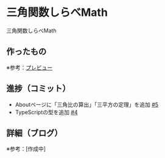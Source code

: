 # 三角関数しらべMath

三角関数しらべMath

## 作ったもの

※参考：[プレビュー](https://sankaku-kansu-shirabe-math.vercel.app/)

## 進捗（コミット）

- Aboutページに「三角比の算出」「三平方の定理」を追加 [#5](https://github.com/ryo-i/sankaku-kansu-shirabe-math/issues/5)
- TypeScriptの型を追加 [#4](https://github.com/ryo-i/sankaku-kansu-shirabe-math/issues/4)

## 詳細（ブログ）

※参考：[作成中]
